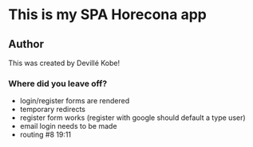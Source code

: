 # This is my SPA Horecona app

## Author
This was created by Devillé Kobe!

### Where did you leave off?
- login/register forms are rendered
- temporary redirects
- register form works (register with google should default a type user)
- email login needs to be made
- routing #8 19:11